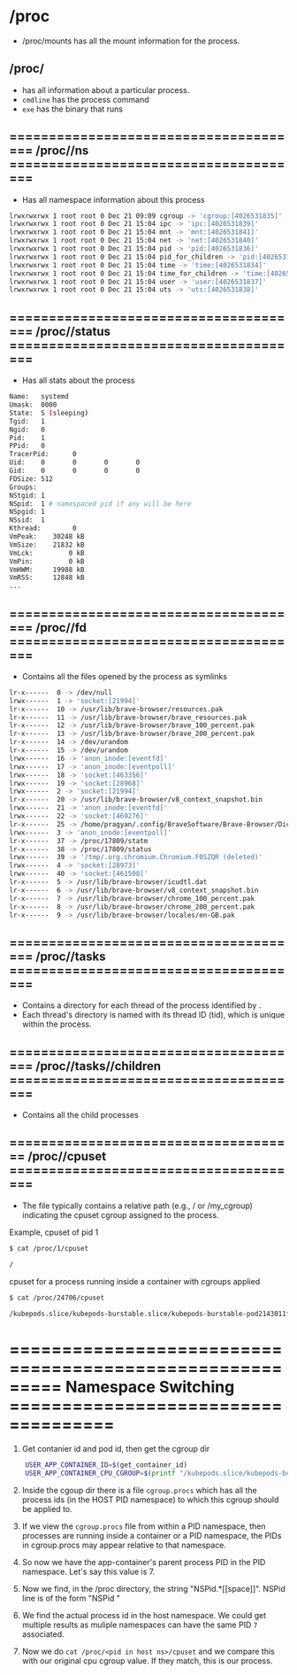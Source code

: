 # /proc

- /proc/mounts has all the mount information for the process.

## /proc/<pid>  

- has all information about a particular process.
- `cmdline` has the process command
- `exe` has the binary that runs

## ====================================== /proc/<pid>/ns ======================================

- Has all namespace information about this process

```bash
lrwxrwxrwx 1 root root 0 Dec 21 09:09 cgroup -> 'cgroup:[4026531835]'
lrwxrwxrwx 1 root root 0 Dec 21 15:04 ipc -> 'ipc:[4026531839]'
lrwxrwxrwx 1 root root 0 Dec 21 15:04 mnt -> 'mnt:[4026531841]'
lrwxrwxrwx 1 root root 0 Dec 21 15:04 net -> 'net:[4026531840]'
lrwxrwxrwx 1 root root 0 Dec 21 15:04 pid -> 'pid:[4026531836]'
lrwxrwxrwx 1 root root 0 Dec 21 15:04 pid_for_children -> 'pid:[4026531836]'
lrwxrwxrwx 1 root root 0 Dec 21 15:04 time -> 'time:[4026531834]'
lrwxrwxrwx 1 root root 0 Dec 21 15:04 time_for_children -> 'time:[4026531834]'
lrwxrwxrwx 1 root root 0 Dec 21 15:04 user -> 'user:[4026531837]'
lrwxrwxrwx 1 root root 0 Dec 21 15:04 uts -> 'uts:[4026531838]'
```


## ====================================== /proc/<pid>/status  ======================================

- Has all stats about the process

```bash
Name:   systemd
Umask:  0000
State:  S (sleeping)
Tgid:   1
Ngid:   0
Pid:    1
PPid:   0
TracerPid:      0
Uid:    0       0       0       0
Gid:    0       0       0       0
FDSize: 512
Groups:  
NStgid: 1
NSpid:  1 # namespaced pid if any will be here
NSpgid: 1
NSsid:  1
Kthread:        0
VmPeak:    30248 kB
VmSize:    21832 kB
VmLck:         0 kB
VmPin:         0 kB
VmHWM:     19988 kB
VmRSS:     12848 kB
...
```

## ====================================== /proc/<pid>/fd ======================================

- Contains all the files opened by the process as symlinks

```bash
lr-x------  0 -> /dev/null
lrwx------  1 -> 'socket:[21994]'
lr-x------  10 -> /usr/lib/brave-browser/resources.pak
lr-x------  11 -> /usr/lib/brave-browser/brave_resources.pak
lr-x------  12 -> /usr/lib/brave-browser/brave_100_percent.pak
lr-x------  13 -> /usr/lib/brave-browser/brave_200_percent.pak
lr-x------  14 -> /dev/urandom
lr-x------  15 -> /dev/urandom
lrwx------  16 -> 'anon_inode:[eventfd]'
lrwx------  17 -> 'anon_inode:[eventpoll]'
lrwx------  18 -> 'socket:[463356]'
lrwx------  19 -> 'socket:[28968]'
lrwx------  2 -> 'socket:[21994]'
lr-x------  20 -> /usr/lib/brave-browser/v8_context_snapshot.bin
lrwx------  21 -> 'anon_inode:[eventfd]'
lrwx------  22 -> 'socket:[469276]'
lr-x------  25 -> /home/pragyan/.config/BraveSoftware/Brave-Browser/Dictionaries/en-GB-10-1.bdic
lrwx------  3 -> 'anon_inode:[eventpoll]'
lr-x------  37 -> /proc/17809/statm
lr-x------  38 -> /proc/17809/status
lrwx------  39 -> '/tmp/.org.chromium.Chromium.F0SZQR (deleted)'
lrwx------  4 -> 'socket:[28973]'
lrwx------  40 -> 'socket:[461508]'
lr-x------  5 -> /usr/lib/brave-browser/icudtl.dat
lr-x------  6 -> /usr/lib/brave-browser/v8_context_snapshot.bin
lr-x------  7 -> /usr/lib/brave-browser/chrome_100_percent.pak
lr-x------  8 -> /usr/lib/brave-browser/chrome_200_percent.pak
lr-x------  9 -> /usr/lib/brave-browser/locales/en-GB.pak
```

## ====================================== /proc/<pid>/tasks ======================================

- Contains a directory for each thread of the process identified by <pid>. 
- Each thread's directory is named with its thread ID (tid), which is unique within the process.

## ====================================== /proc/<pid>/tasks/<pid>/children ======================================

- Contains all the child processes

## ===================================== /proc/<pid>/cpuset ======================================

- The file typically contains a relative path (e.g., / or /my_cgroup) indicating the cpuset cgroup assigned to the process.

Example, cpuset of pid 1

```bash
$ cat /proc/1/cpuset

/
```

cpuset for a process running inside a container with cgroups applied

```bash
$ cat /proc/24706/cpuset

/kubepods.slice/kubepods-burstable.slice/kubepods-burstable-pod2143011f_695c_49ef_a0ec_1ed4a02bec7a.slice/cri-containerd-2407514d0db7fafa2cda0bb5e2a428917acab96b66f64b5ce30c397ba956ac53.scope
```

# ========================================================= Namespace Switching ====================================

1. Get contanier id and pod id, then get the cgroup dir

```bash
    USER_APP_CONTAINER_ID=$(get_container_id) 
    USER_APP_CONTAINER_CPU_CGROUP=$(printf "/kubepods.slice/kubepods-burstable.slice/kubepods-burstable-pod%s.slice/cri-containerd-%s.scope" "$POD_UID" "$USER_APP_CONTAINER_ID") 
```

2. Inside the cgoup dir there is a file `cgroup.procs` which has all the process ids (in the HOST PID namespace) to which this cgroup should be applied to.
3. If we view the `cgroup.procs` file from within a PID namespace, then processes are running inside a container or a PID namespace, 
the PIDs in cgroup.procs may appear relative to that namespace.

4. So now we have the app-container's parent process PID in the PID namespace. Let's say this value is 7.

5. Now we find, in the /proc directory, the string "NSPid.*[[space]]". NSPid line is of the form "NSPid <PID in host PID ns> <PID in another PID ns>"

6. We find the actual process id in the host namespace. We could get multiple results as muliple namespaces can have the same PID `7` associated. 

7. Now we do `cat /proc/<pid in host ns>/cpuset` and we compare this with our original cpu cgroup value. If they match, this is our process.



